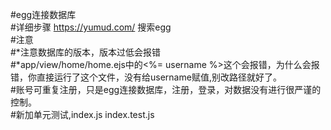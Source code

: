 #egg连接数据库<br/>
#详细步骤 https://yumud.com/  搜索egg<br/>
#注意<br/>
#*注意数据库的版本，版本过低会报错<br/>
#*app/view/home/home.ejs中的<%= username %>这个会报错，为什么会报错，你直接运行了这个文件，没有给username赋值,别改路径就好了。 <br/>
#账号可重复注册，只是egg连接数据库，注册，登录，对数据没有进行很严谨的控制。<br/>
#新加单元测试,index.js index.test.js <br/>
